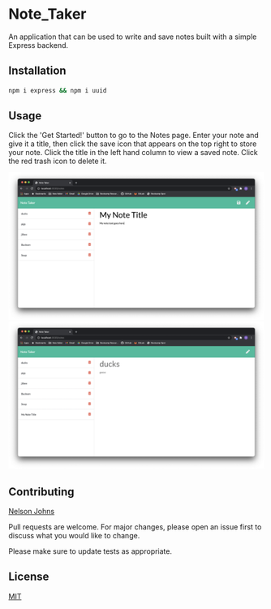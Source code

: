 # Note_Taker

An application that can be used to write and save notes built with a simple Express backend.

## Installation

```bash
npm i express && npm i uuid
```

## Usage

Click the 'Get Started!' button to go to the Notes page. Enter your note and give it a title, then click the save icon that appears on the top right to store your note. Click the title in the left hand column to view a saved note. Click the red trash icon to delete it.

![image](https://github.com/ntjohns1/Note_Taker/blob/main/Develop/public/assets/img/Note_Taker_Pic_1.png)
![image](https://github.com/ntjohns1/Note_Taker/blob/main/Develop/public/assets/img/Note_Taker_Pic_2.png)

## Contributing
[Nelson Johns](https://github.com/ntjohns1/)

Pull requests are welcome. For major changes, please open an issue first to discuss what you would like to change.

Please make sure to update tests as appropriate.

## License
[MIT](https://choosealicense.com/licenses/mit/)
